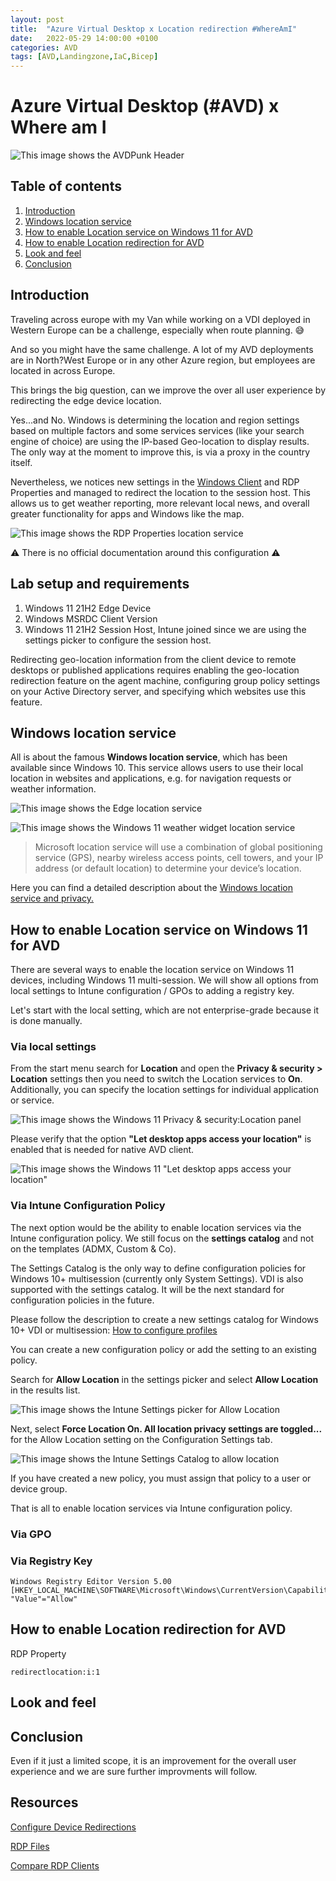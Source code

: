 ```yaml
---
layout: post
title:  "Azure Virtual Desktop x Location redirection #WhereAmI"
date:   2022-05-29 14:00:00 +0100
categories: AVD
tags: [AVD,Landingzone,IaC,Bicep]
---
```

# Azure Virtual Desktop (#AVD) x Where am I

![This image shows the AVDPunk Header](/assets/img/2022-06-14/2022-06-14-000.png)

## Table of contents
1. [Introduction](#Introduction)
2. [Windows location service](#Windows-location-service-and-privacy)
3. [How to enable Location service on Windows 11 for AVD](#How-to-enable-Location-service-on-Windows-11-for-AVD)
4. [How to enable Location redirection for AVD](#How-to-enable-Location-redirection-for-AVD)
5. [Look and feel](#Look-and-feel)
6. [Conclusion](#Conclusion)

## Introduction
Traveling across europe with my Van while working on a VDI deployed in Western Europe can be a challenge, especially when route planning. 😅

And so you might have the same challenge. A lot of my AVD deployments are in North?West Europe or in any other Azure region, but employees are located in across Europe. 

This brings the big question, can we improve the over all user experience by redirecting the edge device location. 

Yes...and No. Windows is determining the location and region settings based on multiple factors and some services services (like your search engine of choice) are using the IP-based Geo-location to display results. The only way at the moment to improve this, is via a proxy in the country itself. 

Nevertheless, we notices new settings in the [Windows Client](https://docs.microsoft.com/en-us/azure/virtual-desktop/configure-device-redirections) and RDP Properties and managed to redirect the location to the session host. This allows us to get weather reporting, more relevant local news, and overall greater functionality for apps and Windows like the map. 

![This image shows the RDP Properties location service](/assets/img/2022-06-14/2022-06-14-0000.png)

⚠️ There is no official documentation around this configuration ⚠️

## Lab setup and requirements

1. Windows 11 21H2 Edge Device
2. Windows MSRDC Client Version
3. Windows 11 21H2 Session Host, Intune joined since we are using the settings picker to configure the session host.

Redirecting geo-location information from the client device to remote desktops or published applications requires enabling the geo-location redirection feature on the agent machine, configuring group policy settings on your Active Directory server, and specifying which websites use this feature.

## Windows location service

All is about the famous **Windows location service**, which has been available since Windows 10. This service allows users to use their local location in websites and applications, e.g. for navigation requests or weather information. 

![This image shows the Edge location service](/assets/img/2022-06-14/2022-06-14-001.png)

![This image shows the Windows 11 weather widget location service](/assets/img/2022-06-14/2022-06-14-002.png)

>Microsoft location service will use a combination of global positioning service (GPS), nearby wireless access points, cell towers, and your IP address (or default location) to determine your device’s location.

Here you can find a detailed description about the [Windows location service and privacy.](https://support.microsoft.com/en-us/windows/windows-location-service-and-privacy-3a8eee0a-5b0b-dc07-eede-2a5ca1c49088)

## How to enable Location service on Windows 11 for AVD

There are several ways to enable the location service on Windows 11 devices, including Windows 11 multi-session. We will show all options from local settings to Intune configuration / GPOs to adding a registry key. 

Let's start with the local setting, which are not enterprise-grade because it is done manually. 

### Via local settings

From the start menu search for **Location** and open the **Privacy & security > Location** settings then you need to switch the Location services to **On**. Additionally, you can specify the location settings for individual application or service. 

![This image shows the Windows 11 Privacy & security:Location panel](/assets/img/2022-06-14/2022-06-14-003.png)

Please verify that the option **"Let desktop apps access your location"** is enabled that is needed for native AVD client. 

![This image shows the Windows 11 "Let desktop apps access your location"](/assets/img/2022-06-14/2022-06-14-004.png)

### Via Intune Configuration Policy

The next option would be the ability to enable location services via the Intune configuration policy. We still focus on the **settings catalog** and not on the templates (ADMX, Custom & Co). 

The Settings Catalog is the only way to define configuration policies for Windows 10+ multisession (currently only System Settings). VDI is also supported with the settings catalog. It will be the next standard for configuration policies in the future. 

Please follow the description to create a new settings catalog for Windows 10+ VDI or multisession: [How to configure profiles](https://avdpunks.com/avd/2022/02/05/IntuneConfigOptForAVD.html#How-to-configure-profiles)

You can create a new configuration policy or add the setting to an existing policy. 

Search for **Allow Location** in the settings picker and select **Allow Location** in the results list. 

![This image shows the Intune Settings picker for Allow Location](/assets/img/2022-06-14/2022-06-14-005.png)

Next, select **Force Location On. All location privacy settings are toggled...** for the Allow Location setting on the Configuration Settings tab. 

![This image shows the Intune Settings Catalog to allow location](/assets/img/2022-06-14/2022-06-14-006.png)

If you have created a new policy, you must assign that policy to a user or device group. 

That is all to enable location services via Intune configuration policy.

### Via GPO

### Via Registry Key

```
Windows Registry Editor Version 5.00
[HKEY_LOCAL_MACHINE\SOFTWARE\Microsoft\Windows\CurrentVersion\CapabilityAccessManager\ConsentStore\location]
"Value"="Allow"
```
## How to enable Location redirection for AVD

RDP Property
```
redirectlocation:i:1
```
## Look and feel


## Conclusion

Even if it just a limited scope, it is an improvement for the overall user experience and we are sure further improvments will follow. 

## Resources
 [Configure Device Redirections](https://docs.microsoft.com/en-us/azure/virtual-desktop/configure-device-redirections)

 [RDP Files](https://docs.microsoft.com/en-us/windows-server/remote/remote-desktop-services/clients/rdp-files)

 [Compare RDP Clients](https://docs.microsoft.com/en-us/windows-server/remote/remote-desktop-services/clients/remote-desktop-app-compare#other-redirection-devices-etc)
